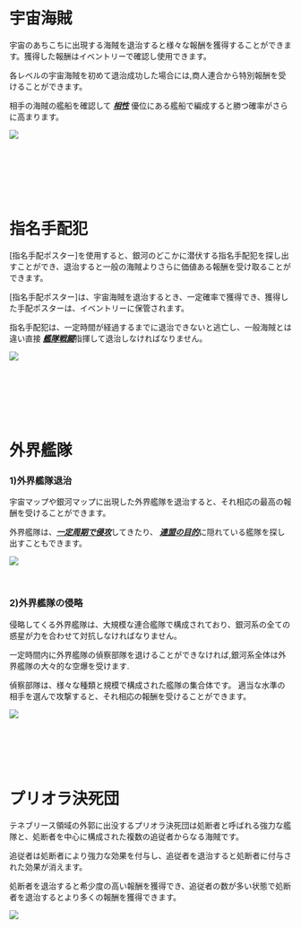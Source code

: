 ﻿# 宇宙海賊

 宇宙のあちこちに出現する海賊を退治すると様々な報酬を獲得することができます。獲得した報酬はイベントリーで確認し使用できます。

各レベルの宇宙海賊を初めて退治成功した場合には,商人連合から特別報酬を受けることができます。

相手の海賊の艦船を確認して [***<u>相性</u>***](jp/201normalship#艦船-相性-関係) 優位にある艦船で編成すると勝つ確率がさらに高まります。

![](http://astrokings.s3.amazonaws.com/html/img/help/502_001pirate.jpg)

<br>

<br>

<br>

<br>

<br>

# 指名手配犯

 [指名手配ポスター]を使用すると、銀河のどこかに潜伏する指名手配犯を探し出すことができ、退治すると一般の海賊よりさらに価値ある報酬を受け取ることができます。

[指名手配ポスター]は、宇宙海賊を退治するとき、一定確率で獲得でき、獲得した手配ポスターは、イベントリーに保管されます。

指名手配犯は、一定時間が経過するまでに退治できないと逃亡し、一般海賊とは違い直接 [***<u>艦隊戦闘</u>***](jp/503fleetbattle#艦隊戦)指揮して退治しなければなりません。

![](http://astrokings.s3.amazonaws.com/html/img/help/502_002bounty.jpg)

<br>

<br>

<br>

<br>

<br>

# 外界艦隊

### 1)外界艦隊退治

 宇宙マップや銀河マップに出現した外界艦隊を退治すると、それ相応の最高の報酬を受けることができます。

外界艦隊は、[***<u>一定周期で侵攻</u>***](jp/701regularevent#宇宙-艦隊-侵攻-イベント)してきたり、 [***<u>連盟の目的</u>***](jp/604fedastronest#宇宙-艦隊-スキャン)に隠れている艦隊を探し出すこともできます。

![](http://astrokings.s3.amazonaws.com/html/img/help/502_003alien.jpg)

<br>

### 2)外界艦隊の侵略

侵略してくる外界艦隊は、大規模な連合艦隊で構成されており、銀河系の全ての惑星が力を合わせて対抗しなければなりません。

一定時間内に外界艦隊の偵察部隊を退けることができなければ,銀河系全体は外界艦隊の大々的な空爆を受けます.

偵察部隊は、様々な種類と規模で構成された艦隊の集合体です。 適当な水準の相手を選んで攻撃すると、それ相応の報酬を受けることができます。

![](http://astrokings.s3.amazonaws.com/html/img/help/502_004alienmain.jpg)
<br>

<br>

<br>

<br>

<br>

# プリオラ決死団

テネブリース領域の外郭に出没するプリオラ決死団は処断者と呼ばれる強力な艦隊と、処断者を中心に構成された複数の追従者からなる海賊です。

追従者は処断者により強力な効果を付与し、追従者を退治すると処断者に付与された効果が消えます。

処断者を退治すると希少度の高い報酬を獲得でき、追従者の数が多い状態で処断者を退治するとより多くの報酬を獲得できます。

![](https://astrokings.s3.ap-northeast-2.amazonaws.com/html/img/help/502_005.jpg)
